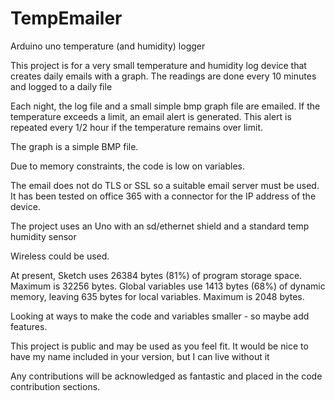 # TempEmailer
Arduino uno temperature (and humidity) logger

This project is for a very small temperature and humidity log device that creates daily emails with a graph.
The readings are done every 10 minutes and logged to a daily file

Each night, the log file and a small simple bmp graph file are emailed.
If the temperature exceeds a limit, an email alert is generated. 
This alert is repeated every 1/2 hour if the temperature remains over limit.

The graph is a simple BMP file.

Due to memory constraints, the code is low on variables.

The email does not do TLS or SSL so a suitable email server must be used.
It has been tested on office 365 with a connector for the IP address of the device.

The project uses an Uno with an sd/ethernet shield and a standard temp humidity sensor

Wireless could be used.

At present,
Sketch uses 26384 bytes (81%) of program storage space. Maximum is 32256 bytes.
Global variables use 1413 bytes (68%) of dynamic memory, leaving 635 bytes for local variables. 
Maximum is 2048 bytes.

Looking at ways to make the code and variables smaller - so maybe add features.

This project is public and may be used as you feel fit. 
It would be nice to have my name included in your version, but I can live without it

Any contributions will be acknowledged as fantastic and placed in the code contribution sections.


